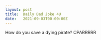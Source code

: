 ```yaml
---
layout: post
title:  Daily Dad Joke 4U
date:   2021-09-03T00:00:00Z
---
```

How do you save a dying pirate? CPARRRRR

